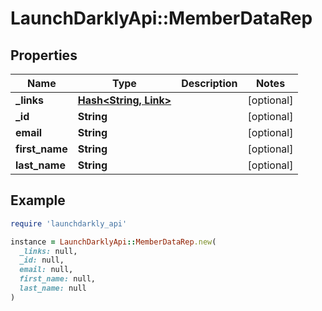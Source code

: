 # LaunchDarklyApi::MemberDataRep

## Properties

| Name | Type | Description | Notes |
| ---- | ---- | ----------- | ----- |
| **_links** | [**Hash&lt;String, Link&gt;**](Link.md) |  | [optional] |
| **_id** | **String** |  | [optional] |
| **email** | **String** |  | [optional] |
| **first_name** | **String** |  | [optional] |
| **last_name** | **String** |  | [optional] |

## Example

```ruby
require 'launchdarkly_api'

instance = LaunchDarklyApi::MemberDataRep.new(
  _links: null,
  _id: null,
  email: null,
  first_name: null,
  last_name: null
)
```

